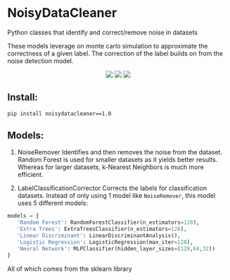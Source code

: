 # NoisyDataCleaner
Python classes that identify and correct/remove noise in datasets

These models leverage on monte carlo simulation to approximate the correctness of a given label. The correction of the label builds on from the noise detection model. 

<p align="center">
  <a href="LICENSE"><img src="https://img.shields.io/badge/License-MIT-brightgreen?style=plastic&logo=appveyor"/></a>
  <a href="https://pypi.org/project/noisydatacleaner/1.0/"><img src="https://img.shields.io/pypi/v/noisydatacleaner?style=plastic"/></a>
  <a href="https://pypi.org/project/noisydatacleaner/1.0/"><img src="https://img.shields.io/pypi/pyversions/noisydatacleaner?style=plastic"/></a>
</p>

## Install:
```bash
pip install noisydatacleaner==1.0
```

## Models: 

1. NoiseRemover
Identifies and then removes the noise from the dataset. Random Forest is used for smaller datasets as it yields better results. Whereas for larger datasets, k-Nearest Neighbors is much more efficient.

2. LabelClassificationCorrector
Corrects the labels for classification datasets. Instead of only using 1 model like `NoiseRemover`, this model uses 5 different models:
```python
models = {
   'Random Forest': RandomForestClassifier(n_estimators=128),
   'Extra Trees': ExtraTreesClassifier(n_estimators=128),
   'Linear Discriminant': LinearDiscriminantAnalysis(),
   'Logistic Regression': LogisticRegression(max_iter=128),
   'Neural Network': MLPClassifier(hidden_layer_sizes=(128,64,32))
}
```
All of which comes from the sklearn library